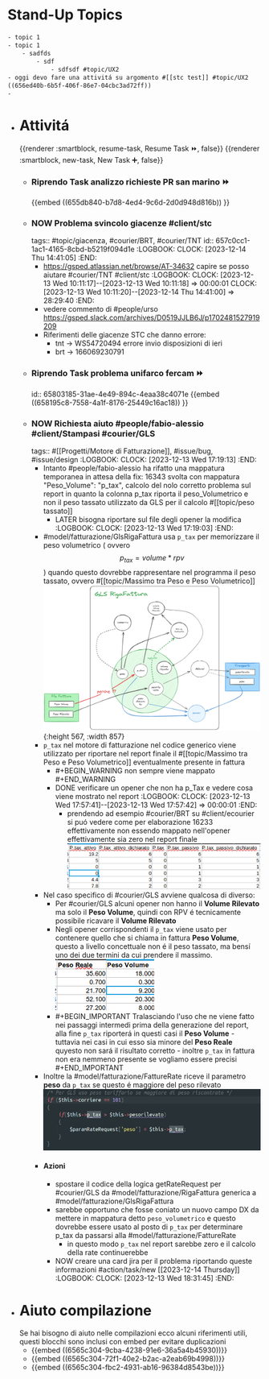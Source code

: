 # Stand-Up Topics
	- topic 1
	- topic 1
		- sadfds
			- sdf
				- sdfsdf #topic/UX2
	- oggi devo fare una attivitá su argomento #[[stc test]] #topic/UX2 ((656ed40b-6b5f-406f-86e7-04cbc3ad72ff))
	-
- # Attivitá
  {{renderer :smartblock, resume-task, Resume Task ⏩️, false}} {{renderer :smartblock, new-task, New Task ➕, false}}
	- ### Riprendo Task analizzo richieste PR san marino ⏩️
	  {{embed ((655db840-b7d8-4ed4-9c6d-2d0d948d816b)) }}
	- ### NOW Problema svincolo giacenze #client/stc 
	  tags:: #topic/giacenza, #courier/BRT, #courier/TNT
	  id:: 657c0cc1-1ac1-4165-8cbd-b5219f094d1e
	  :LOGBOOK:
	  CLOCK: [2023-12-14 Thu 14:41:05]
	  :END:
		- https://gsped.atlassian.net/browse/AT-34632 capire se posso aiutare #courier/TNT #client/stc
		  :LOGBOOK:
		  CLOCK: [2023-12-13 Wed 10:11:17]--[2023-12-13 Wed 10:11:18] =>  00:00:01
		  CLOCK: [2023-12-13 Wed 10:11:20]--[2023-12-14 Thu 14:41:00] =>  28:29:40
		  :END:
		- vedere commento di #people/urso https://gsped.slack.com/archives/D0519JJLB6J/p1702481527919209
		- Riferimenti delle giacenze STC che danno errore:
			- tnt -> WS54720494 errore invio disposizioni di ieri
			- brt -> 166069230791
	- ### Riprendo Task problema unifarco fercam ⏩️
	  id:: 65803185-31ae-4e49-894c-4eaa38c4071e
	  {{embed ((658195c8-7558-4a1f-8176-25449c16ac18)) }}
	- ### NOW Richiesta aiuto #people/fabio-alessio #client/Stampasi #courier/GLS 
	  tags:: #[[Progetti/Motore di Fatturazione]], #issue/bug, #issue/design
	  :LOGBOOK:
	  CLOCK: [2023-12-13 Wed 17:19:13]
	  :END:
		- Intanto #people/fabio-alessio ha rifatto una mappatura temporanea in attesa della fix: 16343 svolta con mappatura "Peso_Volume": "p_tax", calcolo del nolo corretto problema sul report in quanto la colonna p_tax riporta il peso_Volumetrico e non il peso tassato utilizzato da GLS per il calcolo #[[topic/peso tassato]]
			- LATER bisogna riportare sul file degli opener la modifica
			  :LOGBOOK:
			  CLOCK: [2023-12-13 Wed 17:19:03]
			  :END:
		- #model/fatturazione/GlsRigaFattura usa `p_tax` per memorizzare il peso volumetrico ( ovvero $$p_{tax} = volume * rpv$$) quando questo dovrebbe rappresentare nel programma il peso tassato, ovvero #[[topic/Massimo tra Peso e Peso Volumetrico]]
		  ![image.png](../assets/image_1702485710086_0.png){:height 567, :width 857}
		- `p_tax` nel motore di fatturazione nel codice generico viene utilizzato per riportare nel report finale il #[[topic/Massimo tra Peso e Peso Volumetrico]] eventualmente presente in fattura
			- #+BEGIN_WARNING
			  non sempre viene mappato 
			  #+END_WARNING
			- DONE verificare un opener che non ha p_Tax e vedere cosa viene mostrato nel report
			  :LOGBOOK:
			  CLOCK: [2023-12-13 Wed 17:57:41]--[2023-12-13 Wed 17:57:42] =>  00:00:01
			  :END:
				- prendendo ad esempio #courier/BRT su #client/ecourier si puó vedere come per elaborazione 16233 effettivamente non essendo mappato nell'opener effettivamente sia zero nel report finale
				  ![image.png](../assets/image_1702486746984_0.png)
		- Nel caso specifico di #courier/GLS avviene qualcosa di diverso:
			- Per #courier/GLS alcuni opener non hanno il **Volume Rilevato** ma solo il **Peso Volume**, quindi con RPV é tecnicamente possibile ricavare il **Volume Rilevato**
			- Negli opener corrispondenti il `p_tax` viene usato per contenere quello che si chiama in fattura **Peso Volume**, questo a livello concettuale non é il peso tassato, ma bensí uno dei due termini da cui prendere il massimo.
			  ![image.png](../assets/image_1702487597337_0.png)
			- #+BEGIN_IMPORTANT
			  Tralasciando l'uso che ne viene fatto nei passaggi intermedi  prima della generazione del report, alla fine `p_tax` riporterá in questi casi  il **Peso Volume** - tuttavia nei casi in cui esso sia minore del **Peso Reale** quyesto non sará il risultato corretto - inoltre `p_tax` in fattura non era nemmeno presente se vogliamo essere precisi
			  #+END_IMPORTANT
		- Inoltre la #model/fatturazione/FattureRate riceve il parametro **peso** da `p_tax` se questo é maggiore del peso rilevato
		  ![image.png](../assets/image_1702488463618_0.png)
		- #### Azioni
			- spostare il codice della logica getRateRequest per #courier/GLS da #model/fatturazione/RigaFattura generica a #model/fatturazione/GlsRigaFattura
			- sarebbe opportuno che fosse coniato un nuovo campo DX da mettere in mappatura detto `peso_volumetrico` e questo dovrebbe essere usato al posto di `p_tax` per determinare p_tax da passarsi alla #model/fatturazione/FattureRate
				- in questo modo `p_tax` nel report sarebbe zero e il calcolo della rate continuerebbe
			- NOW creare una card jira per il problema riportando queste informazioni #action/task/new [[2023-12-14 Thursday]]
			  :LOGBOOK:
			  CLOCK: [2023-12-13 Wed 18:31:45]
			  :END:
- # Aiuto compilazione
  Se hai bisogno di aiuto nelle compilazioni ecco alcuni riferimenti utili, questi blocchi sono inclusi con embed per evitare duplicazioni
	- {{embed ((6565c304-9cba-4238-91e6-36a5a4b45930))}}
	- {{embed ((6565c304-72f1-40e2-b2ac-a2eab69b4998))}}
	- {{embed ((6565c304-fbc2-4931-ab16-96384d8543be))}}